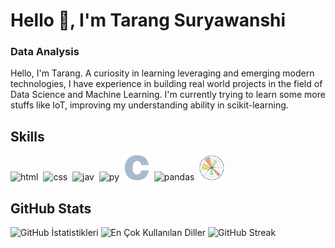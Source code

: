 # Hello 👋, I'm Tarang Suryawanshi
### Data Analysis

Hello, I'm Tarang. A curiosity in learning leveraging and emerging modern technologies, I have experience in building real world projects in the field of Data Science and Machine Learning. I'm currently trying to learn some more stuffs like IoT, improving my understanding ability in scikit-learning.

## Skills

<p align="left">
<img src="https://cdn.jsdelivr.net/gh/devicons/devicon/icons/html5/html5-original.svg" alt="html" width="40" height="40"/>&nbsp;
<img src="https://cdn.jsdelivr.net/gh/devicons/devicon/icons/css3/css3-original.svg" alt="css" width="40" height="40"/>&nbsp;
<img src="https://cdn.jsdelivr.net/gh/devicons/devicon/icons/github/github-original.svg" alt="jav" width="40" height="40"/>&nbsp;
<img src="https://cdn.jsdelivr.net/gh/devicons/devicon/icons/github/github-original.svg" alt="py" width="40" height="40"/>&nbsp;
<img src="https://github.com/devicons/devicon/blob/v2.17.0/icons/c/c-original.svg" alt="c" width="40" height="40"/>&nbsp;
<img src="https://github.com/devicons/devicon/tree/v2.17.0/icons/pandas/pandas-original.svg" alt="pandas" height="40"/>&nbsp;
<img src="https://github.com/devicons/devicon/blob/v2.17.0/icons/matplotlib/matplotlib-original.svg" alt="matplotlib" height="40"/>&nbsp;
</p>

## GitHub Stats

<img src="https://github-readme-stats.vercel.app/api?username=tarangcodes&show_icons=true&count_private=true&theme=tokyonight" alt="GitHub İstatistikleri" />

<img src="https://github-readme-stats.vercel.app/api/top-langs/?username=tarangcodes&layout=compact&theme=tokyonight" alt="En Çok Kullanılan Diller" />

<img src="https://github-readme-streak-stats.herokuapp.com/?user=tarangcodes&theme=tokyonight" alt="GitHub Streak" />
